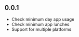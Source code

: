 ## 0.0.1

* Check minimum day app usage
* Check minimum app lunches
* Support for multiple platforms
